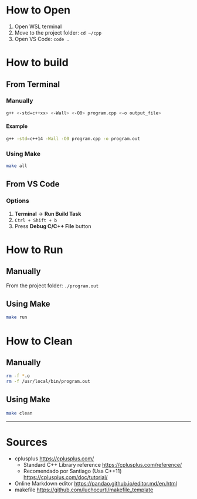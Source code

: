 # How to Open

1. Open WSL terminal
2. Move to the project folder: `cd ~/cpp`
3. Open VS Code: `code .`

# How to build

## From Terminal

### Manually

```sh
g++ <-std=c++xx> <-Wall> <-O0> program.cpp <-o output_file>
```

#### Example

```sh
g++ -std=c++14 -Wall -O0 program.cpp -o program.out
```

### Using Make

```sh
make all
```

## From VS Code

### Options

1. **Terminal** &rarr; **Run Build Task**
2. `Ctrl + Shift + b`
3. Press **Debug C/C++ File** button

# How to Run

## Manually

From the project folder: `./program.out`

## Using Make

```sh
make run
```

# How to Clean

## Manually

```sh
rm -f *.o
rm -f /usr/local/bin/program.out
```

## Using Make

```sh
make clean
```

------------

# Sources

+ cplusplus https://cplusplus.com/
  + Standard C++ Library reference https://cplusplus.com/reference/
  + Recomendado por Santiago (Usa C++11) https://cplusplus.com/doc/tutorial/
+ Online Markdown editor https://pandao.github.io/editor.md/en.html
+ makefile https://github.com/luchocurti/makefile_template
